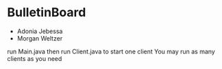 # BulletinBoard
- Adonia Jebessa
- Morgan Weltzer

run Main.java
then run Client.java to start one client
You may run as many clients as you need
